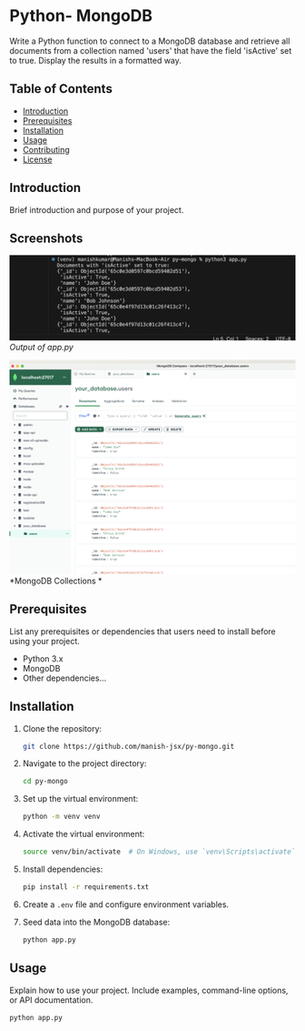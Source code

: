 
# Python- MongoDB

Write a Python function to connect to a MongoDB database and retrieve all documents from a collection named 'users' that have the field 'isActive' set to true. Display the results in a formatted way.

## Table of Contents

- [Introduction](#introduction)
- [Prerequisites](#prerequisites)
- [Installation](#installation)
- [Usage](#usage)
- [Contributing](#contributing)
- [License](#license)

## Introduction

Brief introduction and purpose of your project.


## Screenshots

![Screenshot 1](output.png)
*Output of app.py*

![Screenshot 2](mongoDB_collection.png)
*MongoDB Collections *





## Prerequisites

List any prerequisites or dependencies that users need to install before using your project.

- Python 3.x
- MongoDB
- Other dependencies...

## Installation

1. Clone the repository:

   ```bash
   git clone https://github.com/manish-jsx/py-mongo.git
   ```

2. Navigate to the project directory:

   ```bash
   cd py-mongo
   ```

3. Set up the virtual environment:

   ```bash
   python -m venv venv
   ```

4. Activate the virtual environment:

   ```bash
   source venv/bin/activate  # On Windows, use `venv\Scripts\activate`
   ```

5. Install dependencies:

   ```bash
   pip install -r requirements.txt
   ```

6. Create a `.env` file and configure environment variables.

7. Seed data into the MongoDB database:

   ```bash
   python app.py
   ```

## Usage

Explain how to use your project. Include examples, command-line options, or API documentation.

```bash
python app.py
```

